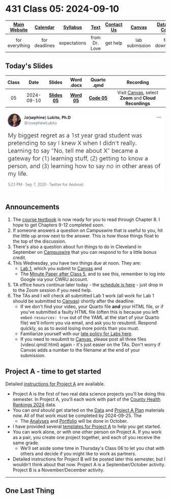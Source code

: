 # 431 Class 05: 2024-09-10

[Main Website](https://thomaselove.github.io/431-2024/) | [Calendar](https://thomaselove.github.io/431-2024/calendar.html) | [Syllabus](https://thomaselove.github.io/431-syllabus-2024/) | [Text](https://thomaselove.github.io/431-book/) | [Contact Us](https://thomaselove.github.io/431-2024/contact.html) | [Canvas](https://canvas.case.edu) | [Data and Code](https://github.com/THOMASELOVE/431-data)
:-----------: | :--------------: | :----------: | :---------: | :-------------: | :-----------: | :------------:
for everything | for deadlines | expectations | from Dr. Love | get help | lab submission | for downloads

## Today's Slides

Class | Date | Slides | Word .docx | Quarto .qmd | Recording
:---: | :--------: | :------: | :------: | :------: | :-------------:
05 | 2024-09-10 | **[Slides 05](https://thomaselove.github.io/431-slides-2024/class05.html)** | **[Word 05](https://thomaselove.github.io/431-slides-2024/class05w.docx)** | **[Code 05](https://github.com/THOMASELOVE/431-slides-2024/blob/main/class05.qmd)** | Visit [Canvas](https://canvas.case.edu/), select **Zoom** and **Cloud Recordings**

![](Lukito_2020-09-07.PNG)

## Announcements

1. The [course textbook](https://thomaselove.github.io/431-book/) is now ready for you to read through Chapter 8. I hope to get Chapters 9-12 completed soon.
2. If someone answers a question on Campuswire that is useful to you, hit the little up arrow next to the answer. This is how those things float to the top of the discussion.
3. There's also a question about fun things to do in Cleveland in September on [Campuswire](https://campuswire.com/) that you can respond to for a little bonus credit.
4. This Wednesday, you have two things due at noon. They are:
    - [Lab 1](https://github.com/THOMASELOVE/431-labs-2024/tree/main/lab1), which you submit to [Canvas](https://canvas.case.edu/) and
    - The [Minute Paper after Class 5](https://bit.ly/431-2024-minute-05), and to see this, remember to log into Google via your CWRU account.
5. TA office hours continue later today - the [schedule is here](https://thomaselove.github.io/431-2024/contact.html) - just drop in to the Zoom session if you need help.
6. The TAs and I will check all submitted Lab 1 work (all work for Lab 1 should be submitted to [Canvas](https://canvas.case.edu/)) shortly after the deadline.
    - If we don't find your video, your Quarto file **and** your HTML file, or if you've submitted a faulty HTML file (often this is because you left `embed-resources: true` out of the YAML at the start of your Quarto file) we'll inform you via email, and ask you to resubmit. Respond quickly, so as to avoid losing more points than you must.
    - Familiarize yourself with our [late policy for Labs here](https://github.com/THOMASELOVE/431-labs-2024?tab=readme-ov-file#late-policy-no-extensions).
    - If you need to resubmit to [Canvas](https://canvas.case.edu/), please post all three files (video/.qmd/.html) again - it's just easier on the TAs. Don't worry if Canvas adds a number to the filename at the end of your submission.

## Project A - time to get started

Detailed [instructions for Project A](https://thomaselove.github.io/431-projectA-2024/) are available.

- Project A is the first of two real data science projects you’ll be doing this semester. In Project A, you’ll each work with part of the [County Health Rankings 2024](https://www.countyhealthrankings.org/) data. 
- You can *and should* get started on the [Data](https://thomaselove.github.io/431-projectA-2024/data.html) and [Project A Plan](https://thomaselove.github.io/431-projectA-2024/plan.html) materials now. All of that work must be completed by 2024-09-25. The
    - The [Analyses](https://thomaselove.github.io/431-projectA-2024/analyses.html) and [Portfolio](https://thomaselove.github.io/431-projectA-2024/portfolio.html) will be done in October.
- I have provided several [templates for Project A](https://thomaselove.github.io/431-projectA-2024/examples.html) to help you get started.
- You can work alone, or with one other person on Project A. If you work as a pair, you create one project together, and each of you receive the same grade.
    - We'll set aside some time in Thursday's Class 06 to let you chat with others and decide if you might like to work as partners.
- Detailed instructions for Project B will be posted later this semester, but I wouldn't think about that now. Project A is a September/October activity. Project B is a November/December activity.

-------------

## One Last Thing


